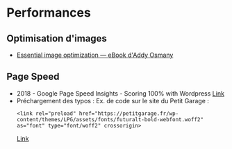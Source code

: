 # Performances

## Optimisation d'images

* [Essential image optimization — eBook d'Addy Osmany](https://images.guide/)

## Page Speed

* 2018 - Google Page Speed Insights - Scoring 100% with Wordpress [Link](https://www.keycdn.com/blog/google-pagespeed-insights-wordpress/)
* Préchargement des typos : Ex. de code sur le site du Petit Garage :
	```
	<link rel="preload" href="https://petitgarage.fr/wp-content/themes/LPG/assets/fonts/futuralt-bold-webfont.woff2" as="font" type="font/woff2" crossorigin>
	```
	[Link](https://alligator.io/html/preload-prefetch/)